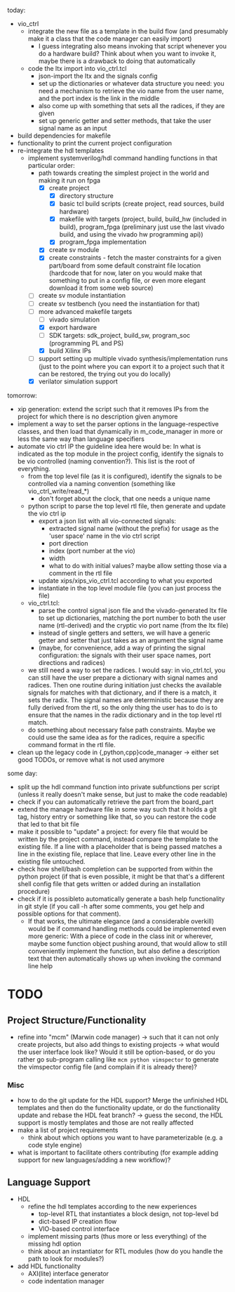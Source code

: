 
today:
* vio_ctrl
    * integrate the new file as a template in the build flow (and presumably 
      make it a class that the code manager can easily import)
        * I guess integrating also means invoking that script whenever you do 
          a hardware build? Think about when you want to invoke it, maybe there 
          is a drawback to doing that automatically
    * code the ltx import into vio_ctrl.tcl
        * json-import the ltx and the signals config
        * set up the dictionaries or whatever data structure you need: you need 
          a mechanism to retrieve the vio name from the user name, and the port 
          index is the link in the middle
        * also come up with something that sets all the radices, if they are 
          given
        * set up generic getter and setter methods, that take the user signal 
          name as an input
* build dependencies for makefile
* functionality to print the current project configuration
* re-integrate the hdl templates
    * implement systemverilog/hdl command handling functions in that particular 
      order:
        * path towards creating the simplest project in the world and making it 
          run on fpga
            * [x] create project
                * [x] directory structure
                * [x] basic tcl build scripts (create project, read sources, 
                  build hardware)
                * [x] makefile with targets (project, build, build_hw (included 
                  in build), program_fpga (preliminary just use the last vivado 
                  build, and using the vivado hw programming api))
                * [x] program_fpga implementation 
            * [x] create sv module
            * [x] create constraints - fetch the master constraints for a given 
              part/board from some default constraint file location (hardcode 
              that for now, later on you would make that something to put in 
              a config file, or even more elegant download it from some web 
              source)
        * [ ] create sv module instantiation
        * [ ] create sv testbench (you need the instantiation for that)
        * [ ] more advanced makefile targets
            * [ ] vivado simulation
            * [x] export hardware
            * [ ] SDK targets: sdk_project, build_sw, program_soc (programming 
              PL and PS)
            * [x] build Xilinx IPs 
        * [ ] support setting up multiple vivado synthesis/implementation runs 
          (just to the point where you can export it to a project such that it 
          can be restored, the trying out you do locally)
        * [x] verilator simulation support 

tomorrow:
* xip generation: extend the script such that it removes IPs from the project 
  for which there is no description given anymore
* implement a way to set the parser options in the language-respective classes, 
  and then load that dynamically in m_code_manager in more or less the same way 
  than language specifiers
* automate vio ctrl IP
  the guideline idea here would be: In what is indicated as the top module in 
  the project config, identify the signals to be vio controlled (naming 
  convention?).  This list is the root of everything.
    * from the top level file (as it is configured), identify the signals to be 
      controlled via a naming convention (something like vio_ctrl_write/read_\*)
        * don't forget about the clock, that one needs a unique name
    * python script to parse the top level rtl file, then generate and update 
      the vio ctrl ip
        * export a json list with all vio-connected signals:
            * extracted signal name (without the prefix) for usage as the 'user 
              space' name in the vio ctrl script
            * port direction
            * index (port number at the vio)
            * width
            * what to do with initial values? maybe allow setting those via 
              a comment in the rtl file
        * update xips/xips_vio_ctrl.tcl according to what you exported
        * instantiate in the top level module file (you can just process the 
          file)
    * vio_ctrl.tcl:
        * parse the control signal json file and the vivado-generated ltx file 
          to set up dictionaries, matching the port number to both the user name 
          (rtl-derived) and the cryptic vio port name (from the ltx file)
        * instead of single getters and setters, we will have a generic getter 
          and setter that just takes as an argument the signal name
        * (maybe, for convenience, add a way of printing the signal 
          configuration: the signals with their user space names, port 
          directions and radices)
    * we still need a way to set the radices. I would say: in vio_ctrl.tcl, you 
      can still have the user prepare a dictionary with signal names and 
      radices. Then one routine during initiation just checks the available 
      signals for matches with that dictionary, and if there is a match, it sets 
      the radix. The signal names are deterministic because they are fully 
      derived from the rtl, so the only thing the user has to do is to ensure 
      that the names in the radix dictionary and in the top level rtl match.
    * do something about necessary false path constraints. Maybe we could use 
      the same idea as for the radices, require a specific command format in the 
      rtl file.
* clean up the legacy code in {,python,cpp}code_manager -> either set good TODOs, 
  or remove what is not used anymore

some day:
* split up the hdl command function into private subfunctions per script (unless 
  it really doesn't make sense, but just to make the code readable)
* check if you can automatically retrieve the part from the board_part
* extend the manage hardware file in some way such that it holds a git tag, 
  history entry or something like that, so you can restore the code that led to 
  that bit file
* make it possible to "update" a project: for every file that would be written 
  by the project command, instead compare the template to the existing file. If 
  a line with a placeholder that is being passed matches a line in the existing 
  file, replace that line. Leave every other line in the existing file 
  untouched.
* check how shell/bash completion can be supported from within the python 
  project (if that is even possible, it might be that that's a different shell 
  config file that gets written or added during an installation procedure)
* check if it is possibleto automatically generate a bash help functionality in 
  git style (if you call -h after some comments, you get help and possible 
  options for that comment).
    * If that works, the ultimate elegance (and a considerable overkill) would 
      be if command handling methods could be implemented even more generic: 
      With a piece of code in the class init or wherever, maybe some function 
      object pushing around, that would allow to still conveniently implement 
      the function, but also define a description text that then automatically 
      shows up when invoking the command line help

# TODO

## Project Structure/Functionality
* refine into "mcm" (Marwin code manager) -> such that it can not only create 
  projects, but also add things to existing projects
  -> what would the user interface look like? Would it still be option-based, or 
  do you rather go sub-program calling like ```mcm python vimspector``` to 
      generate the vimspector config file (and complain if it is already there)?

### Misc
* how to do the git update for the HDL support? Merge the unfinished HDL 
  templates and then do the functionality update, or do the functionality update 
  and rebase the HDL feat branch? -> guess the second, the HDL support is mostly 
  templates and those are not really affected
* make a list of project requirements
    * think about which options you want to have parameterizable (e.g. a code 
      style engine)
* what is important to facilitate others contributing (for example adding 
  support for new languages/adding a new workflow)?

## Language Support
* HDL
    * refine the hdl templates according to the new experiences
        * top-level RTL that instantiates a block design, not top-level bd
        * dict-based IP creation flow
        * VIO-based control interface
    * implement missing parts (thus more or less everything) of the missing hdl
      option
    * think about an instantiator for RTL modules (how do you handle the path to 
      look for modules?)
* add HDL functionality
    * AXI(lite) interface generator
    * code indentation manager
